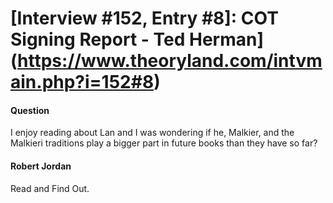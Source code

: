 # [Interview #152, Entry #8]: COT Signing Report - Ted Herman](https://www.theoryland.com/intvmain.php?i=152#8)

#### Question

I enjoy reading about Lan and I was wondering if he, Malkier, and the Malkieri traditions play a bigger part in future books than they have so far?

#### Robert Jordan

Read and Find Out.

